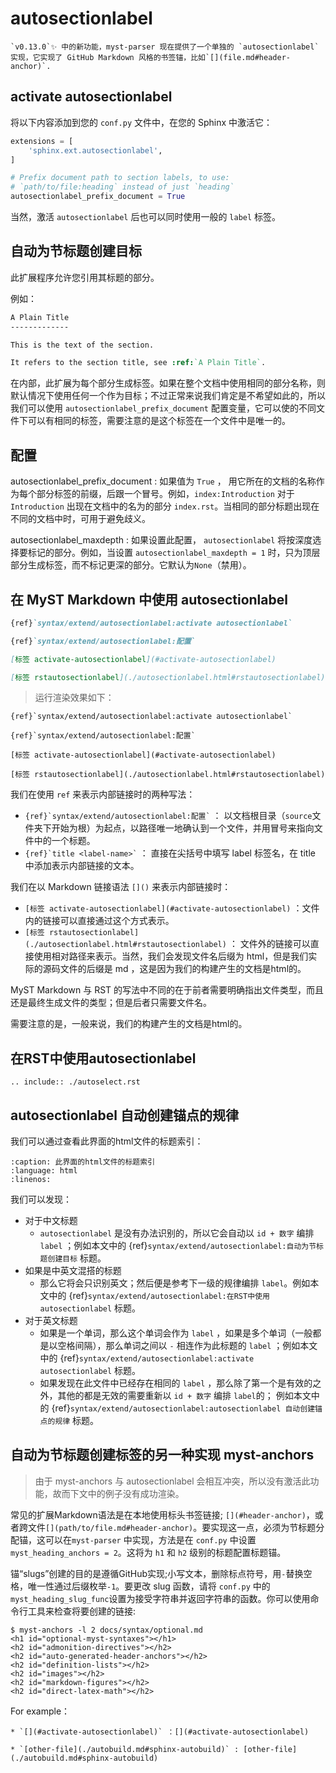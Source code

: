 # autosectionlabel

```{attention}
`v0.13.0`✨ 中的新功能，myst-parser 现在提供了一个单独的 `autosectionlabel` 实现，它实现了 GitHub Markdown 风格的书签锚，比如`[](file.md#header-anchor)`.
```

<!-- 如果对此界面的标签进行修改，需要对此笔记引用的 html 标签结构进行修改，同时还需要注意此行为产生的此界面的部分链接的失效。 -->

## activate autosectionlabel

将以下内容添加到您的 `conf.py` 文件中，在您的 Sphinx 中激活它：

```python
extensions = [
    'sphinx.ext.autosectionlabel',
]

# Prefix document path to section labels, to use:
# `path/to/file:heading` instead of just `heading`
autosectionlabel_prefix_document = True
```

当然，激活 `autosectionlabel` 后也可以同时使用一般的 `label` 标签。

## 自动为节标题创建目标

此扩展程序允许您引用其标题的部分。

例如：

```rest
A Plain Title
-------------

This is the text of the section.

It refers to the section title, see :ref:`A Plain Title`.
```

在内部，此扩展为每个部分生成标签。如果在整个文档中使用相同的部分名称，则默认情况下使用任何一个作为目标；不过正常来说我们肯定是不希望如此的，所以我们可以使用 `autosectionlabel_prefix_document` 配置变量，它可以使的不同文件下可以有相同的标签，需要注意的是这个标签在一个文件中是唯一的。

## 配置

autosectionlabel_prefix_document
: 如果值为 `True` ， 用它所在的文档的名称作为每个部分标签的前缀，后跟一个冒号。例如，`index:Introduction` 对于 `Introduction` 出现在文档中的名为的部分 `index.rst`。当相同的部分标题出现在不同的文档中时，可用于避免歧义。

autosectionlabel_maxdepth
: 如果设置此配置， `autosectionlabel` 将按深度选择要标记的部分。例如，当设置 `autosectionlabel_maxdepth = 1` 时，只为顶层部分生成标签，而不标记更深的部分。它默认为`None`（禁用）。

## 在 MyST Markdown 中使用 autosectionlabel

```md
{ref}`syntax/extend/autosectionlabel:activate autosectionlabel`

{ref}`syntax/extend/autosectionlabel:配置`

[标签 activate-autosectionlabel](#activate-autosectionlabel)

[标签 rstautosectionlabel](./autosectionlabel.html#rstautosectionlabel)
```

> 运行渲染效果如下：

```{card}
{ref}`syntax/extend/autosectionlabel:activate autosectionlabel`

{ref}`syntax/extend/autosectionlabel:配置`

[标签 activate-autosectionlabel](#activate-autosectionlabel)

[标签 rstautosectionlabel](./autosectionlabel.html#rstautosectionlabel)
```

我们在使用 `ref` 来表示内部链接时的两种写法：
* ``` {ref}`syntax/extend/autosectionlabel:配置` ``` ： 以文档根目录（`source`文件夹下开始为根）为起点，以路径唯一地确认到一个文件，并用冒号来指向文件中的一个标题。
* ``` {ref}`title <label-name>` ``` ： 直接在尖括号中填写 label 标签名，在 title 中添加表示内部链接的文本。

我们在以 Markdown 链接语法 `[]()` 来表示内部链接时：
* `[标签 activate-autosectionlabel](#activate-autosectionlabel)` ：文件内的链接可以直接通过这个方式表示。
* `[标签 rstautosectionlabel](./autosectionlabel.html#rstautosectionlabel)` ： 文件外的链接可以直接使用相对路径来表示。当然，我们会发现文件名后缀为 html，但是我们实际的源码文件的后缀是 md ，这是因为我们的构建产生的文档是html的。

MyST Markdown 与 RST 的写法中不同的在于前者需要明确指出文件类型，而且还是最终生成文件的类型；但是后者只需要文件名。

需要注意的是，一般来说，我们的构建产生的文档是html的。

## 在RST中使用autosectionlabel

```{eval-rst}
.. include:: ./autoselect.rst
```

## autosectionlabel 自动创建锚点的规律

我们可以通过查看此界面的html文件的标题索引：

```{literalinclude} ./example/example.html
:caption: 此界面的html文件的标题索引
:language: html
:linenos:
```

我们可以发现：

* 对于中文标题
  * `autosectionlabel` 是没有办法识别的，所以它会自动以 `id + 数字` 编排 `label` ；例如本文中的 {ref}`syntax/extend/autosectionlabel:自动为节标题创建目标` 标题。
* 如果是中英文混搭的标题
  * 那么它将会只识别英文；然后便是参考下一级的规律编排 `label`。例如本文中的 {ref}`syntax/extend/autosectionlabel:在RST中使用autosectionlabel` 标题。
* 对于英文标题
  * 如果是一个单词，那么这个单词会作为 `label` ，如果是多个单词（一般都是以空格间隔），那么单词之间以 `-` 相连作为此标题的 `label` ；例如本文中的 {ref}`syntax/extend/autosectionlabel:activate autosectionlabel` 标题。
  * 如果发现在此文件中已经存在相同的 `label` ，那么除了第一个是有效的之外，其他的都是无效的需要重新以 `id + 数字` 编排 `label`的； 例如本文中的 {ref}`syntax/extend/autosectionlabel:autosectionlabel 自动创建锚点的规律` 标题。

## 自动为节标题创建标签的另一种实现 myst-anchors

> 由于 myst-anchors 与 autosectionlabel 会相互冲突，所以没有激活此功能，故而下文中的例子没有成功渲染。

常见的扩展Markdown语法是在本地使用标头书签链接; `[](#header-anchor)`，或者跨文件`[](path/to/file.md#header-anchor)`。要实现这一点，必须为节标题分配锚，这可以在`myst-parser` 中实现，方法是在 `conf.py` 中设置 `myst_heading_anchors = 2`。这将为 `h1` 和 `h2` 级别的标题配置标题锚。

锚“slugs”创建的目的是遵循GitHub实现;小写文本，删除标点符号，用`-`替换空格，唯一性通过后缀枚举`-1`。要更改 slug 函数，请将 `conf.py` 中的`myst_heading_slug_func`设置为接受字符串并返回字符串的函数。你可以使用命令行工具来检查将要创建的链接:

```shell
$ myst-anchors -l 2 docs/syntax/optional.md
<h1 id="optional-myst-syntaxes"></h1>
<h2 id="admonition-directives"></h2>
<h2 id="auto-generated-header-anchors"></h2>
<h2 id="definition-lists"></h2>
<h2 id="images"></h2>
<h2 id="markdown-figures"></h2>
<h2 id="direct-latex-math"></h2>
```

For example：

```{card}
* `[](#activate-autosectionlabel)` ：[](#activate-autosectionlabel)

* `[other-file](./autobuild.md#sphinx-autobuild)` : [other-file](./autobuild.md#sphinx-autobuild)
```
